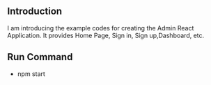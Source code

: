 ## Introduction
I am introducing the example codes for creating the Admin React Application. It provides Home Page, Sign in, Sign up,Dashboard, etc.

## Run Command

* npm start




